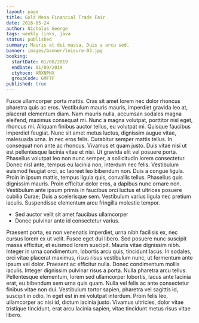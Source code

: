 ```yaml
---
layout: page
title: Gold Mesa Financial Trade Fair
date: 2016-05-24
author: Nicholas George
tags: weekly links, java
status: published
summary: Mauris at dui massa. Duis a arcu sed.
banner: images/banner/leisure-03.jpg
booking:
  startDate: 01/08/2019
  endDate: 01/09/2019
  ctyhocn: ARXNPHX
  groupCode: GMFTF
published: true
---
```

Fusce ullamcorper porta mattis. Cras sit amet lorem nec dolor rhoncus pharetra quis ac eros. Vestibulum mauris mauris, imperdiet gravida leo at, placerat elementum diam. Nam mauris nulla, accumsan sodales magna eleifend, maximus consequat mi. Nunc a magna volutpat, porttitor nisl eget, rhoncus mi. Aliquam finibus auctor tellus, eu volutpat mi. Quisque faucibus imperdiet feugiat. Nunc sit amet metus luctus, dignissim augue vitae, malesuada urna. In nec eros felis. Curabitur semper mattis tellus. In consequat non ante ac rhoncus. Vivamus et quam justo.
Duis vitae nisi ut est pellentesque lacinia vitae et nisi. Ut gravida elit vel posuere porta. Phasellus volutpat leo non nunc semper, a sollicitudin lorem consectetur. Donec nisl ante, tempus eu lacinia non, interdum nec felis. Vestibulum euismod feugiat orci, ac laoreet leo bibendum non. Duis a congue ligula. Proin in ipsum mattis, tempus ligula quis, convallis tellus. Phasellus quis dignissim mauris. Proin efficitur dolor eros, a dapibus nunc ornare non. Vestibulum ante ipsum primis in faucibus orci luctus et ultrices posuere cubilia Curae; Duis a scelerisque sem. Vestibulum varius ligula nec pretium iaculis. Suspendisse elementum arcu fringilla molestie tempor.

* Sed auctor velit sit amet faucibus ullamcorper
* Donec pulvinar ante id consectetur varius.

Praesent porta, ex non venenatis imperdiet, urna nibh facilisis ex, nec cursus lorem ex ut velit. Fusce eget dui libero. Sed posuere nunc suscipit massa efficitur, et euismod lorem suscipit. Mauris vitae dignissim nibh. Integer in urna condimentum, lobortis arcu quis, tincidunt lacus. In sodales, orci vitae placerat maximus, risus risus vestibulum nunc, ut fermentum ante ipsum vel dolor. Praesent ac efficitur nulla. Donec condimentum mollis iaculis. Integer dignissim pulvinar risus a porta. Nulla pharetra arcu tellus. Pellentesque elementum, lorem sed ullamcorper lobortis, lacus ante lacinia erat, eu bibendum sem urna quis quam. Nulla vel felis ac ante consectetur finibus vitae non dui. Vestibulum tortor sapien, pharetra vel sagittis id, suscipit in odio. In eget est in mi volutpat interdum. Proin felis leo, ullamcorper ac nisi id, dictum lacinia justo. Vivamus ultricies, dolor vitae tristique tincidunt, erat arcu lacinia sapien, vitae tincidunt metus risus vitae libero.
